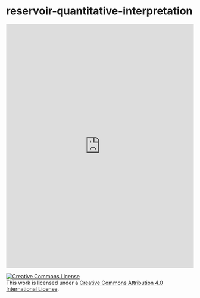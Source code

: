 # reservoir-quantitative-interpretation

<html>
<iframe frameborder="0" class="juxtapose" width="100%" height="654" src="https://cdn.knightlab.com/libs/juxtapose/latest/embed/index.html?uid=456fde5c-6221-11ea-b9b8-0edaf8f81e27"></iframe>
</html>

<a rel="license" href="http://creativecommons.org/licenses/by/4.0/"><img alt="Creative Commons License" style="border-width:0" src="https://licensebuttons.net/l/by-nc-nd/3.0/88x31.png" /></a><br />This work is licensed under a <a rel="license" href="http://creativecommons.org/licenses/by/4.0/">Creative Commons Attribution 4.0 International License</a>.
